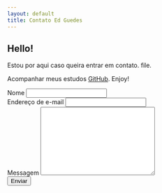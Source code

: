 ```yaml
---
layout: default
title: Contato Ed Guedes
---
```


<div id="contact">
  <h2 class="pageTitle">Hello!</h2>
  <div class="contactContent">
    <p class="intro">Estou por aqui caso queira entrar em contato.</code> file.</p>
        <p>Acompanhar meus estudos <a href="https://github.com/edguedes">GitHub</a>. Enjoy!</p>
  </div>
  <form action="http://gmail.com/blogedguedes@gmail.com" method="POST">
    <label for="name">Nome</label>
    <input type="text" id="name" name="name" class="full-width"><br>
    <label for="email">Endereço de e-mail</label>
    <input type="email" id="email" name="_replyto" class="full-width"><br>
    <label for="message">Messagem</label>
    <textarea name="message" id="message" cols="30" rows="10" class="full-width"></textarea><br>
    <input type="submit" value="Enviar" class="button">
  </form>
</div>
